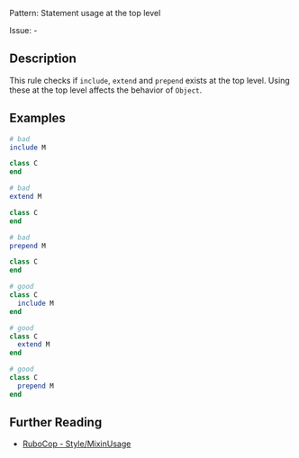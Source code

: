 Pattern: Statement usage at the top level

Issue: -

## Description

This rule checks if `include`, `extend` and `prepend` exists at the top level. Using these at the top level affects the behavior of `Object`.

## Examples

```ruby
# bad
include M

class C
end

# bad
extend M

class C
end

# bad
prepend M

class C
end

# good
class C
  include M
end

# good
class C
  extend M
end

# good
class C
  prepend M
end
```

## Further Reading

* [RuboCop - Style/MixinUsage](https://docs.rubocop.org/rubocop/cops_style.html#stylemixinusage)
